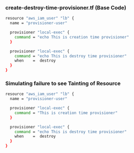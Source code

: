 
### create-destroy-time-provisioner.tf (Base Code)

```sh
resource "aws_iam_user" "lb" {
  name = "provisioner-user"

  provisioner "local-exec" {
    command = "echo This is creation time provisioner"
  }

  provisioner "local-exec" {
    command = "echo This is destroy time provisioner"
    when    =  destroy
  }
}
```

### Simulating failure to see Tainting of Resource

```sh
resource "aws_iam_user" "lb" {
  name = "provisioner-user"

  provisioner "local-exec" {
    command = "This is creation time provisioner"
  }

  provisioner "local-exec" {
    command = "echo This is destroy time provisioner"
    when    =  destroy
  }
}
```